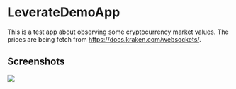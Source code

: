 # LeverateDemoApp

This is a test app about observing some cryptocurrency market values. The prices are being fetch from https://docs.kraken.com/websockets/.

## Screenshots

![](https://github.com/mmustafakilicc/LeverateDemoApp/blob/master/record_final.gif)


